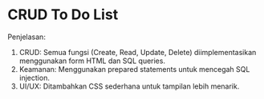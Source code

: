 # CRUD To Do List
Penjelasan:
  1. CRUD: Semua fungsi (Create, Read, Update, Delete) diimplementasikan menggunakan form HTML dan SQL queries.
  2. Keamanan: Menggunakan prepared statements untuk mencegah SQL injection.
  3. UI/UX: Ditambahkan CSS sederhana untuk tampilan lebih menarik.
